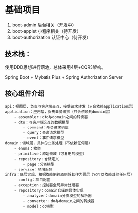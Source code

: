 # 基础项目

1. boot-admin 后台相关（开发中）
2. boot-applet 小程序相关（待开发）
3. boot-authorization 认证中心（待开发）

## 技术栈：

使用DDD思想进行落地，总体采用4层+CQRS架构。

Spring Boot + Mybatis Plus + Spring Authorization Server

## 核心组件介绍

~~~
api：视图层，负责与客户端交互，接受请求转发（只会依赖application层）
application：应用层，负责业务编排（只会依赖到domain层）
    - assembler：dto与domain之间的转换器
    - dto：与客户端交互的数据模型
        - command：命令请求模型
        - query：查询请求模型
        - event：事件请求模型
domain：领域层，具体的业务处理（不依赖任何层）
    - enums：枚举
    - primitive：原始领域（可复用的模型）
    - repository：仓储定义
        - page：分页模型
    - service：领域服务    
infra：底层实现，根据依赖倒转原则将其作为顶层（它可以依赖其他任何层）
    - config：项目配置
    - exception：控制器全局异常处理器
    - repository：domain仓储的具体实现
        - analyzer：domain分页模型的解析器
        - converter：do与domain之间的转换器
        - model：do模型
~~~